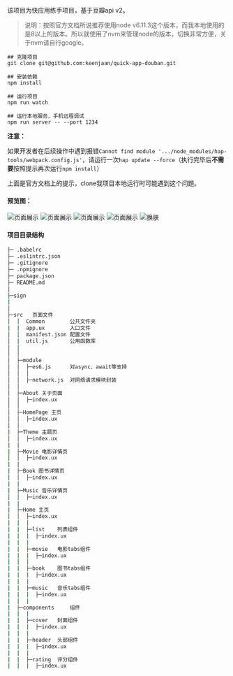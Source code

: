 该项目为快应用练手项目，基于豆瓣api v2。
> 说明：按照官方文档所说推荐使用node v6.11.3这个版本，而我本地使用的是8以上的版本。所以就使用了nvm来管理node的版本，切换非常方便，关于nvm请自行google。





~~~
## 克隆项目
git clone git@github.com:keenjaan/quick-app-douban.git

## 安装依赖
npm install

## 运行项目
npm run watch

## 运行本地服务，手机远程调试
npm run server -- --port 1234
~~~

**注意：**

如果开发者在后续操作中遇到报错`Cannot find module '.../node_modules/hap-tools/webpack.config.js'`，请运行一次`hap update --force`（执行完毕后**不需要**按照提示再次运行`npm install`）

上面是官方文档上的提示，clone我项目本地运行时可能遇到这个问题。



#### 预览图：

![页面展示](./shotscreen/5.gif)	![页面展示](./shotscreen/6.gif)	![页面展示](./shotscreen/7.gif)	![页面展示](./shotscreen/8.gif)	![换肤](./shotscreen/1.gif)

#### 项目目录结构

~~~bash
├─ .babelrc
├─ .eslintrc.json
├─ .gitignore
├─ .npmignore
├─ package.json
├─ README.md
│
├─sign
|
│
├─src   页面文件
│  │  Common    	公共文件夹
|  |  app.ux		入口文件
│  │  manifest.json 配置文件
│  |  util.js		公用函数库
│  │
│  │
│  ├─module
│  │  ├─es6.js		对async、await等支持
│  │  │
│  │  ├─network.js	对网络请求模块封装
│  │
│  ├─About 关于页面
│  │  ├─index.ux
│  │
│  ├─HomePage 主页
│  │  ├─index.ux
│  │
|  ├─Theme 主题页
│  │  ├─index.ux
|  |
|  ├─Movie 电影详情页
│  │  ├─index.ux
|  |
|  ├─Book 图书详情页
│  │  ├─index.ux
|  |
|  ├─Music 音乐详情页
│  │  ├─index.ux
|  |
|  ├─Home 主页
│  │  ├─index.ux
|  |  |
|  |  ├─list	列表组件
|  |  |  ├─index.ux
|  |  |
|  |  ├─movie	电影tabs组件
|  |  |  ├─index.ux
|  |  |
|  |  ├─book	图书tabs组件
|  |  |  ├─index.ux
|  |  |
|  |  ├─music	音乐tabs组件
|  |  |  ├─index.ux
|  |  |
|  ├─components		组件
|  |  |
|  |  ├─cover	封面组件
|  |  |  ├─index.ux
|  |  |
|  |  ├─header	头部组件
|  |  |  ├─index.ux
|  |  |
|  |  ├─rating	评分组件
|  |  |  ├─index.ux
~~~

